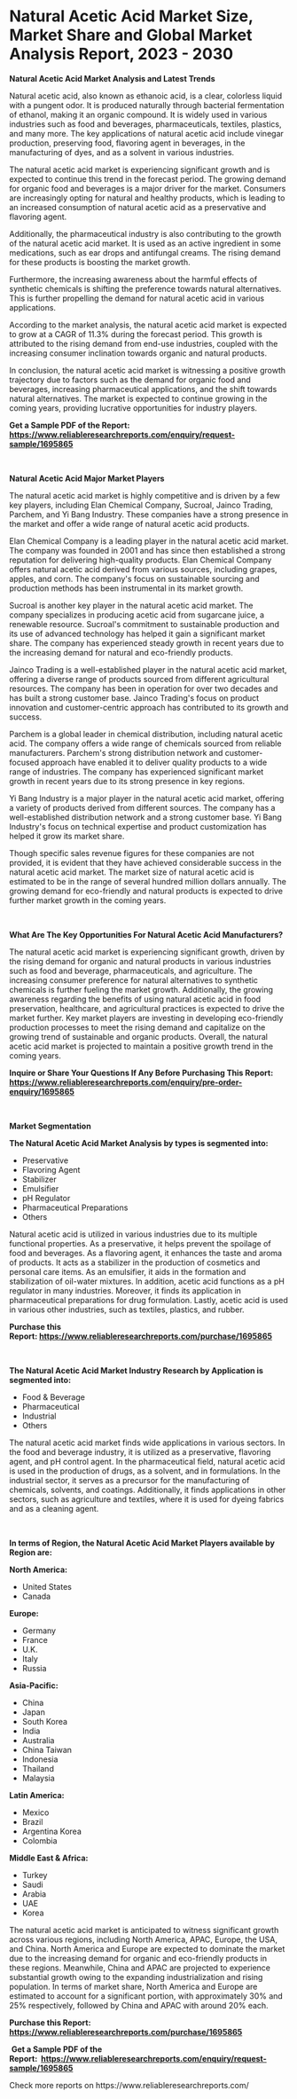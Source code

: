 <p><h1>Natural Acetic Acid Market Size, Market Share and Global Market Analysis Report, 2023 - 2030</h1></p><p><strong>Natural Acetic Acid Market Analysis and Latest Trends</strong></p>
<p><p>Natural acetic acid, also known as ethanoic acid, is a clear, colorless liquid with a pungent odor. It is produced naturally through bacterial fermentation of ethanol, making it an organic compound. It is widely used in various industries such as food and beverages, pharmaceuticals, textiles, plastics, and many more. The key applications of natural acetic acid include vinegar production, preserving food, flavoring agent in beverages, in the manufacturing of dyes, and as a solvent in various industries.</p><p>The natural acetic acid market is experiencing significant growth and is expected to continue this trend in the forecast period. The growing demand for organic food and beverages is a major driver for the market. Consumers are increasingly opting for natural and healthy products, which is leading to an increased consumption of natural acetic acid as a preservative and flavoring agent.</p><p>Additionally, the pharmaceutical industry is also contributing to the growth of the natural acetic acid market. It is used as an active ingredient in some medications, such as ear drops and antifungal creams. The rising demand for these products is boosting the market growth.</p><p>Furthermore, the increasing awareness about the harmful effects of synthetic chemicals is shifting the preference towards natural alternatives. This is further propelling the demand for natural acetic acid in various applications.</p><p>According to the market analysis, the natural acetic acid market is expected to grow at a CAGR of 11.3% during the forecast period. This growth is attributed to the rising demand from end-use industries, coupled with the increasing consumer inclination towards organic and natural products.</p><p>In conclusion, the natural acetic acid market is witnessing a positive growth trajectory due to factors such as the demand for organic food and beverages, increasing pharmaceutical applications, and the shift towards natural alternatives. The market is expected to continue growing in the coming years, providing lucrative opportunities for industry players.</p></p>
<p><strong>Get a Sample PDF of the Report:&nbsp; <a href="https://www.reliableresearchreports.com/enquiry/request-sample/1695865">https://www.reliableresearchreports.com/enquiry/request-sample/1695865</a></strong></p>
<p>&nbsp;</p>
<p><strong>Natural Acetic Acid Major Market Players</strong></p>
<p><p>The natural acetic acid market is highly competitive and is driven by a few key players, including Elan Chemical Company, Sucroal, Jainco Trading, Parchem, and Yi Bang Industry. These companies have a strong presence in the market and offer a wide range of natural acetic acid products.</p><p>Elan Chemical Company is a leading player in the natural acetic acid market. The company was founded in 2001 and has since then established a strong reputation for delivering high-quality products. Elan Chemical Company offers natural acetic acid derived from various sources, including grapes, apples, and corn. The company's focus on sustainable sourcing and production methods has been instrumental in its market growth.</p><p>Sucroal is another key player in the natural acetic acid market. The company specializes in producing acetic acid from sugarcane juice, a renewable resource. Sucroal's commitment to sustainable production and its use of advanced technology has helped it gain a significant market share. The company has experienced steady growth in recent years due to the increasing demand for natural and eco-friendly products.</p><p>Jainco Trading is a well-established player in the natural acetic acid market, offering a diverse range of products sourced from different agricultural resources. The company has been in operation for over two decades and has built a strong customer base. Jainco Trading's focus on product innovation and customer-centric approach has contributed to its growth and success.</p><p>Parchem is a global leader in chemical distribution, including natural acetic acid. The company offers a wide range of chemicals sourced from reliable manufacturers. Parchem's strong distribution network and customer-focused approach have enabled it to deliver quality products to a wide range of industries. The company has experienced significant market growth in recent years due to its strong presence in key regions.</p><p>Yi Bang Industry is a major player in the natural acetic acid market, offering a variety of products derived from different sources. The company has a well-established distribution network and a strong customer base. Yi Bang Industry's focus on technical expertise and product customization has helped it grow its market share.</p><p>Though specific sales revenue figures for these companies are not provided, it is evident that they have achieved considerable success in the natural acetic acid market. The market size of natural acetic acid is estimated to be in the range of several hundred million dollars annually. The growing demand for eco-friendly and natural products is expected to drive further market growth in the coming years.</p></p>
<p>&nbsp;</p>
<p><strong>What Are The Key Opportunities For Natural Acetic Acid Manufacturers?</strong></p>
<p><p>The natural acetic acid market is experiencing significant growth, driven by the rising demand for organic and natural products in various industries such as food and beverage, pharmaceuticals, and agriculture. The increasing consumer preference for natural alternatives to synthetic chemicals is further fueling the market growth. Additionally, the growing awareness regarding the benefits of using natural acetic acid in food preservation, healthcare, and agricultural practices is expected to drive the market further. Key market players are investing in developing eco-friendly production processes to meet the rising demand and capitalize on the growing trend of sustainable and organic products. Overall, the natural acetic acid market is projected to maintain a positive growth trend in the coming years.</p></p>
<p><strong>Inquire or Share Your Questions If Any Before Purchasing This Report: <a href="https://www.reliableresearchreports.com/enquiry/pre-order-enquiry/1695865">https://www.reliableresearchreports.com/enquiry/pre-order-enquiry/1695865</a></strong></p>
<p>&nbsp;</p>
<p><strong>Market Segmentation</strong></p>
<p><strong>The Natural Acetic Acid Market Analysis by types is segmented into:</strong></p>
<p><ul><li>Preservative</li><li>Flavoring Agent</li><li>Stabilizer</li><li>Emulsifier</li><li>pH Regulator</li><li>Pharmaceutical Preparations</li><li>Others</li></ul></p>
<p><p>Natural acetic acid is utilized in various industries due to its multiple functional properties. As a preservative, it helps prevent the spoilage of food and beverages. As a flavoring agent, it enhances the taste and aroma of products. It acts as a stabilizer in the production of cosmetics and personal care items. As an emulsifier, it aids in the formation and stabilization of oil-water mixtures. In addition, acetic acid functions as a pH regulator in many industries. Moreover, it finds its application in pharmaceutical preparations for drug formulation. Lastly, acetic acid is used in various other industries, such as textiles, plastics, and rubber.</p></p>
<p><strong>Purchase this Report:&nbsp;<a href="https://www.reliableresearchreports.com/purchase/1695865">https://www.reliableresearchreports.com/purchase/1695865</a></strong></p>
<p>&nbsp;</p>
<p><strong>The Natural Acetic Acid Market Industry Research by Application is segmented into:</strong></p>
<p><ul><li>Food & Beverage</li><li>Pharmaceutical</li><li>Industrial</li><li>Others</li></ul></p>
<p><p>The natural acetic acid market finds wide applications in various sectors. In the food and beverage industry, it is utilized as a preservative, flavoring agent, and pH control agent. In the pharmaceutical field, natural acetic acid is used in the production of drugs, as a solvent, and in formulations. In the industrial sector, it serves as a precursor for the manufacturing of chemicals, solvents, and coatings. Additionally, it finds applications in other sectors, such as agriculture and textiles, where it is used for dyeing fabrics and as a cleaning agent.</p></p>
<p>&nbsp;</p>
<p><strong>In terms of Region, the Natural Acetic Acid Market Players available by Region are:</strong></p>
<p>
    <p> <strong> North America: </strong>
        <ul>
            <li>United States</li>
            <li>Canada</li>
        </ul>
        </p> 
    <p> <strong> Europe: </strong>
        <ul>
            <li>Germany</li>
            <li>France</li>
            <li>U.K.</li>
            <li>Italy</li>
            <li>Russia</li>
        </ul>
        </p> 
    <p> <strong> Asia-Pacific: </strong>
        <ul>
            <li>China</li>
            <li>Japan</li>
            <li>South Korea</li>
            <li>India</li>
            <li>Australia</li>
            <li>China Taiwan</li>
            <li>Indonesia</li>
            <li>Thailand</li>
            <li>Malaysia</li>
        </ul>
        </p> 
    <p> <strong> Latin America: </strong>
        <ul>
            <li>Mexico</li>
            <li>Brazil</li>
            <li>Argentina Korea</li>
            <li>Colombia</li>
        </ul>
        </p> 
    <p> <strong> Middle East & Africa: </strong>
        <ul>
            <li>Turkey</li>
            <li>Saudi</li>
            <li>Arabia</li>
            <li>UAE</li>
            <li>Korea</li>
        </ul>
    </p>
    </p>
<p><p>The natural acetic acid market is anticipated to witness significant growth across various regions, including North America, APAC, Europe, the USA, and China. North America and Europe are expected to dominate the market due to the increasing demand for organic and eco-friendly products in these regions. Meanwhile, China and APAC are projected to experience substantial growth owing to the expanding industrialization and rising population. In terms of market share, North America and Europe are estimated to account for a significant portion, with approximately 30% and 25% respectively, followed by China and APAC with around 20% each.</p></p>
<p><strong>Purchase this Report: <a href="https://www.reliableresearchreports.com/purchase/1695865">https://www.reliableresearchreports.com/purchase/1695865</a></strong></p>
<p>&nbsp;<strong>Get a Sample PDF of the Report:&nbsp;&nbsp;<a href="https://www.reliableresearchreports.com/enquiry/request-sample/1695865">https://www.reliableresearchreports.com/enquiry/request-sample/1695865</a></strong></p>
<p><strong></strong></p>
<p>Check more reports on https://www.reliableresearchreports.com/</p>